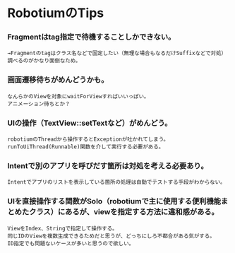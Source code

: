 # RobotiumのTips

### Fragmentはtag指定で待機することしかできない。  
    →Fragmentのtagはクラス名などで固定したい（無理な場合もなるだけSuffixなどで対処）
    調べるのがかなり面倒なため。

### 画面遷移待ちがめんどうかも。  
    なんらかのViewを対象にwaitForViewすればいいっぽい。
    アニメーション待ちとか？

### UIの操作（TextView::setTextなど）がめんどう。  
    robotiumのThreadから操作するとExceptionが吐かれてしまう。runToUiThread(Runnable)関数を介して実行する必要がある。

### Intentで別のアプリを呼びだす箇所は対処を考える必要あり。
    Intentでアプリのリストを表示している箇所の処理は自動でテストする手段がわからない。

### UIを直接操作する関数がSolo（robotiumで主に使用する便利機能まとめたクラス）にあるが、viewを指定する方法に違和感がある。
    ViewをIndex、Stringで指定して操作する。
    同じIDのViewを複数生成できるためだと思うが、どっちにしろ不都合がある気がする。
    ID指定でも問題ないケースが多いと思うので欲しい。




